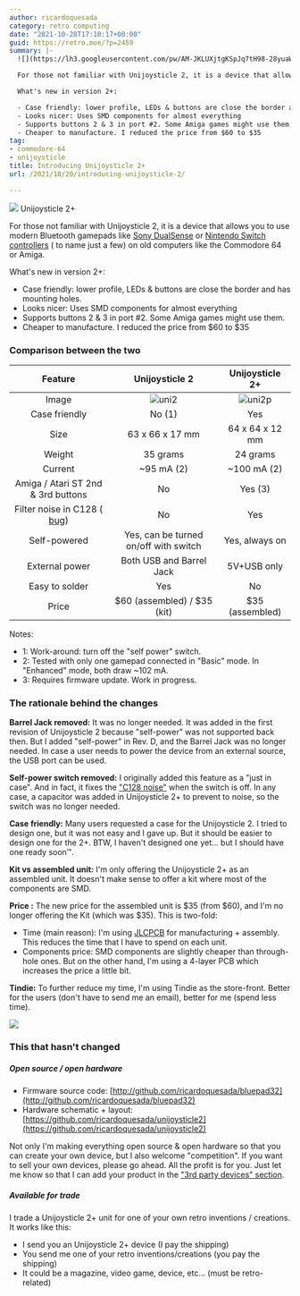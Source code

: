 ```yaml
---
author: ricardoquesada
category: retro computing
date: "2021-10-20T17:10:17+00:00"
guid: https://retro.moe/?p=2459
summary: |-
  ![](https://lh3.googleusercontent.com/pw/AM-JKLUXjtgKSpJq7tH98-28yuaWiBRLN9y0tF5wdYgk4cfPPnoVxpX2astdSZLqT5JVz2Sddw7OIjZ4xDtDL2yf04rxHvgVgu_m74OlERyXDkTKn1VnrxQWaQpGT-xA0ydgKCcCqVGhh9a_0VpfasM_PGLnOg=-no?authuser=0)Unijoysticle 2+

  For those not familiar with Unijoysticle 2, it is a device that allows you to use modern Bluetooth gamepads like [Sony DualSense](https://www.playstation.com/en-us/accessories/dualsense-wireless-controller/) or [Nintendo Switch controllers](https://store.nintendo.com/nintendo-switch/joy-con-controllers.html) (to name just a few) on old computers like the Commodore 64 or Amiga.

  What's new in version 2+:

  - Case friendly: lower profile, LEDs & buttons are close the border and has mounting holes.
  - Looks nicer: Uses SMD components for almost everything
  - Supports buttons 2 & 3 in port #2. Some Amiga games might use them.
  - Cheaper to manufacture. I reduced the price from $60 to $35
tag:
- commodore-64
- unijoysticle
title: Introducing Unijoysticle 2+
url: /2021/10/20/introducing-unijoysticle-2/

---
```


![](https://lh3.googleusercontent.com/pw/AM-JKLUXjtgKSpJq7tH98-28yuaWiBRLN9y0tF5wdYgk4cfPPnoVxpX2astdSZLqT5JVz2Sddw7OIjZ4xDtDL2yf04rxHvgVgu_m74OlERyXDkTKn1VnrxQWaQpGT-xA0ydgKCcCqVGhh9a_0VpfasM_PGLnOg=-no?authuser=0)
Unijoysticle 2+

For those not familiar with Unijoysticle 2, it is a device that allows you to
use modern Bluetooth gamepads
like [Sony DualSense](https://www.playstation.com/en-us/accessories/dualsense-wireless-controller/)
or [Nintendo Switch controllers](https://store.nintendo.com/nintendo-switch/joy-con-controllers.html) (
to name just a few) on old computers like the Commodore 64 or Amiga.

What's new in version 2+:

- Case friendly: lower profile, LEDs & buttons are close the border and has
  mounting holes.
- Looks nicer: Uses SMD components for almost everything
- Supports buttons 2 & 3 in port #2. Some Amiga games might use them.
- Cheaper to manufacture. I reduced the price from $60 to $35

### Comparison between the two

|                                          Feature                                           |                                                                                                  Unijoysticle 2                                                                                                  |                                                                                                  Unijoysticle 2+                                                                                                  |
|:------------------------------------------------------------------------------------------:|:----------------------------------------------------------------------------------------------------------------------------------------------------------------------------------------------------------------:|:-----------------------------------------------------------------------------------------------------------------------------------------------------------------------------------------------------------------:|
|                                           Image                                            | ![uni2](https://lh3.googleusercontent.com/pw/AM-JKLUphquTBg9JoV-L7wuMtze_aKIJ8LvfokTakuBKSVFClziLWCViggcrlNZtqGUMgv6u6yYpZ_RuE2jdGSn3Q0oYl0jOQzzGcutRt-JiMjLZY_oAvK4LehrawNj_aNbthCJ-VEJzsW3dywhJNekjhTsfNQ=-no) | ![uni2p](https://lh3.googleusercontent.com/pw/AM-JKLWV2Zo912VtOfuM71AluanNXGwVQiAehNEiQ1VL3L7SkWDl-9k0fA6tfza9QpGL52petBfFFFHMb8rh_ybSj17LOQA70IycMDQw6AVqlN8Jp4HDWT8sWcXHIPEQZTxNuQ-RFygKbmVpW2n52wwi5cJgwA=-no) |
|                                       Case friendly                                        |                                                                                                      No (1)                                                                                                      |                                                                                                        Yes                                                                                                        |
|                                            Size                                            |                                                                                                 63 x 66 x 17 mm                                                                                                  |                                                                                                  64 x 64 x 12 mm                                                                                                  |
|                                           Weight                                           |                                                                                                     35 grams                                                                                                     |                                                                                                     24 grams                                                                                                      |
|                                          Current                                           |                                                                                                    ~95 mA (2)                                                                                                    |                                                                                                    ~100 mA (2)                                                                                                    |
|                             Amiga / Atari ST 2nd & 3rd buttons                             |                                                                                                        No                                                                                                        |                                                                                                      Yes (3)                                                                                                      |
| Filter noise in C128 ( [bug](https://gitlab.com/ricardoquesada/unijoysticle2/-/issues/17)) |                                                                                                        No                                                                                                        |                                                                                                        Yes                                                                                                        |
|                                        Self-powered                                        |                                                                                      Yes, can be turned on/off with switch                                                                                       |                                                                                                  Yes, always on                                                                                                   |
|                                       External power                                       |                                                                                             Both USB and Barrel Jack                                                                                             |                                                                                                    5V+USB only                                                                                                    |
|                                       Easy to solder                                       |                                                                                                       Yes                                                                                                        |                                                                                                        No                                                                                                         |
|                                           Price                                            |                                                                                           $60 (assembled) / $35 (kit)                                                                                            |                                                                                                  $35 (assembled)                                                                                                  |

Notes:

- 1: Work-around: turn off the "self power" switch.
- 2: Tested with only one gamepad connected in "Basic" mode. In "Enhanced" mode,
  both draw ~102 mA.
- 3: Requires firmware update. Work in progress.

### The rationale behind the changes

**Barrel Jack removed:** It was no longer needed. It was added in the first
revision of Unijoysticle 2 because "self-power" was not supported back then. But
I added "self-power" in Rev. D, and the Barrel Jack was no longer needed. In
case a user needs to power the device from an external source, the USB port can
be used.

**Self-power switch removed:** I originally added this feature as a "just in
case". And in fact, it fixes
the ["C128 noise"](https://gitlab.com/ricardoquesada/unijoysticle2/-/issues/17)
when the switch is off. In any case, a capacitor was added in Unijoysticle 2+ to
prevent to noise, so the switch was no longer needed.

**Case friendly:** Many users requested a case for the Unijoysticle 2. I tried
to design one, but it was not easy and I gave up. But it should be easier to
design one for the 2+. BTW, I haven't designed one yet... but I should have one
ready soon™.

**Kit vs assembled unit:** I'm only offering the Unijoysticle 2+ as an assembled
unit. It doesn't make sense to offer a kit where most of the components are SMD.

**Price :** The new price for the assembled unit is $35 (from $60), and I'm no
longer offering the Kit (which was $35). This is two-fold:

- Time (main reason): I'm using [JLCPCB](https://jlcpcb.com/) for
  manufacturing + assembly. This reduces the time that I have to spend on each
  unit.
- Components price: SMD components are slightly cheaper than through-hole ones.
  But on the other hand, I'm using a 4-layer PCB which increases the price a
  little bit.

**Tindie:** To further reduce my time, I'm using Tindie as the store-front.
Better for the users (don't have to send me an email), better for me (spend less
time).

[![](https://d2ss6ovg47m0r5.cloudfront.net/badges/tindie-mediums.png)](https://www.tindie.com/products/riq/unijoysticle-2/)

### This that hasn't changed

##### Open source / open hardware

- Firmware source
  code: [http://github.com/ricardoquesada/bluepad32](http://github.com/ricardoquesada/bluepad32)
- Hardware schematic +
  layout: [https://github.com/ricardoquesada/unijoysticle2](https://github.com/ricardoquesada/unijoysticle2)

Not only I'm making everything open source & open hardware so that you can
create your own device, but I also welcome "competition". If you want to sell
your own devices, please go ahead. All the profit is for you. Just let me know
so that I can add your product in
the ["3rd party devices" section](/unijoysticle2/).

##### Available for trade

I trade a Unijoysticle 2+ unit for one of your own retro inventions / creations.
It works like this:

- I send you an Unijoysticle 2+ device (I pay the shipping)
- You send me one of your retro inventions/creations (you pay the shipping)
- It could be a magazine, video game, device, etc... (must be retro-related)
